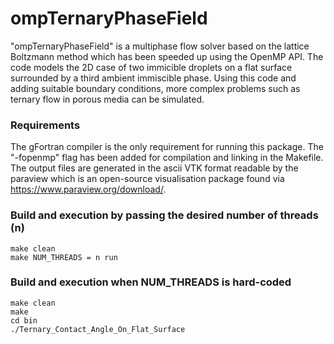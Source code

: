 # ompTernaryPhaseField
"ompTernaryPhaseField" is a multiphase flow solver based on the lattice Boltzmann method which has been speeded up using the OpenMP API. The code models
the 2D case of two immicible droplets on a flat surface surrounded by a third ambient immiscible phase. Using this code and adding suitable boundary conditions, more complex problems such as ternary flow in porous media can be simulated. 
### Requirements
The gFortran compiler is the only requirement for running this package. The "-fopenmp" flag has been added for compilation and linking in the Makefile. The output files are generated in the ascii VTK format readable by the paraview which is an open-source visualisation package found via <https://www.paraview.org/download/>.

### Build and execution by passing the desired number of threads (n)
    make clean
	make NUM_THREADS = n run

### Build and execution when NUM_THREADS is hard-coded
    make clean
    make 
	cd bin
	./Ternary_Contact_Angle_On_Flat_Surface





   